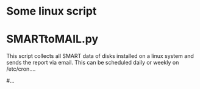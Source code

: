# Some linux script

# SMARTtoMAIL.py
This script collects all SMART data of disks installed on a linux system and sends the report via email. This can be scheduled daily or weekly on /etc/cron....

#...
